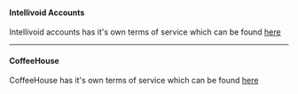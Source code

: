 #### Intellivoid Accounts

Intellivoid accounts has it's own terms of service which
can be found [here](https://accounts.intellivoid.net/tos)

--------------------------------------------------------------

#### CoffeeHouse

CoffeeHouse has it's own terms of service which
can be found [here](https://coffeehouse.intellivoid.net/tos)